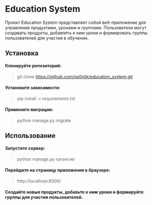 # Education System

Проект Education System представляет собой веб-приложение для управления продуктами, уроками и группами. Пользователи могут создавать продукты, добавлять к ним уроки и формировать группы пользователей для участия в обучении.

## Установка

#### Клонируйте репозиторий:

>git clone https://github.com/sp0njik/education_system.git

#### Установите зависимости:

>pip install -r requirements.txt

#### Примените миграции:

>python manage.py migrate

## Использование

#### Запустите сервер:

>python manage.py runserver

#### Перейдите на страницу приложения в браузере:

>http://localhost:8000/

#### Создайте новые продукты, добавьте к ним уроки и формируйте группы для участия пользователей.
